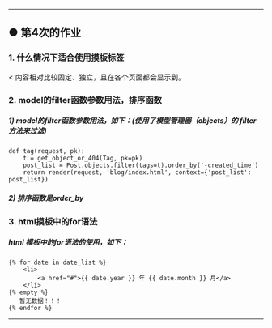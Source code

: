 
---
## ● 第4次的作业

### 1. 什么情况下适合使用摸板标签
< 内容相对比较固定、独立，且在各个页面都会显示到。

### 2. model的filter函数参数用法，排序函数
##### 1) model的filter函数参数用法，如下：(使用了模型管理器（objects）的 filter 方法来过滤)
```
def tag(request, pk):
    t = get_object_or_404(Tag, pk=pk)
    post_list = Post.objects.filter(tags=t).order_by('-created_time')
    return render(request, 'blog/index.html', context={'post_list': post_list})
```
##### 2) 排序函数是order_by

### 3. html摸板中的for语法
##### html 模板中的for语法的使用，如下：
```
{% for date in date_list %}
    <li>
        <a href="#">{{ date.year }} 年 {{ date.month }} 月</a>
    </li>
{% empty %}
   暂无数据！！！
{% endfor %}
```


---

